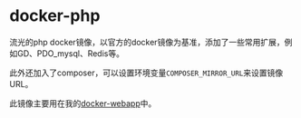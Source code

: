 # docker-php
流光的php docker镜像，以官方的docker镜像为基准，添加了一些常用扩展，例如GD、PDO_mysql、Redis等。

此外还加入了composer，可以设置环境变量`COMPOSER_MIRROR_URL`来设置镜像URL。

此镜像主要用在我的[docker-webapp](https://github.com/liuguangw/docker-webapp)中。

